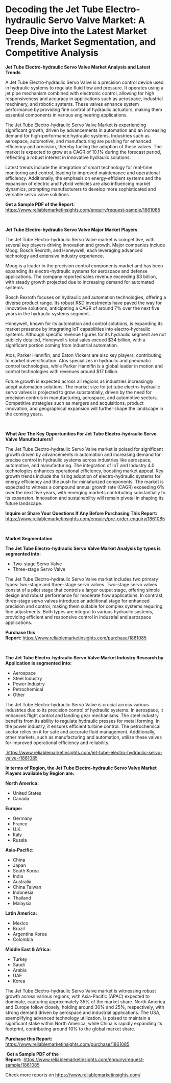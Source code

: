 <p><h1>Decoding the Jet Tube Electro-hydraulic Servo Valve Market: A Deep Dive into the Latest Market Trends, Market Segmentation, and Competitive Analysis</h1></p><p><strong>Jet Tube Electro-hydraulic Servo Valve Market Analysis and Latest Trends</strong></p>
<p><p>A Jet Tube Electro-hydraulic Servo Valve is a precision control device used in hydraulic systems to regulate fluid flow and pressure. It operates using a jet pipe mechanism combined with electronic control, allowing for high responsiveness and accuracy in applications such as aerospace, industrial machinery, and robotic systems. These valves enhance system performance by providing fine control of hydraulic actuators, making them essential components in various engineering applications.</p><p>The Jet Tube Electro-hydraulic Servo Valve Market is experiencing significant growth, driven by advancements in automation and an increasing demand for high-performance hydraulic systems. Industries such as aerospace, automotive, and manufacturing are pushing for enhanced efficiency and precision, thereby fueling the adoption of these valves. The market is expected to grow at a CAGR of 10.1% during the forecast period, reflecting a robust interest in innovative hydraulic solutions. </p><p>Latest trends include the integration of smart technology for real-time monitoring and control, leading to improved maintenance and operational efficiency. Additionally, the emphasis on energy-efficient systems and the expansion of electric and hybrid vehicles are also influencing market dynamics, prompting manufacturers to develop more sophisticated and versatile servo valve solutions.</p></p>
<p><strong>Get a Sample PDF of the Report:&nbsp;</strong> <a href="https://www.reliablemarketinsights.com/enquiry/request-sample/1861085?utm_campaign=2868&utm_medium=2&utm_source=Github&utm_content=ia&utm_term=28022025&utm_id=jet-tube-electro-hydraulic-servo-valve">https://www.reliablemarketinsights.com/enquiry/request-sample/1861085</a></p>
<p>&nbsp;</p>
<p><strong>Jet Tube Electro-hydraulic Servo Valve Major Market Players</strong></p>
<p><p>The Jet Tube Electro-hydraulic Servo Valve market is competitive, with several key players driving innovation and growth. Major companies include Moog, Bosch Rexroth, and Honeywell, each leveraging advanced technology and extensive industry experience.</p><p>Moog is a leader in the precision control components market and has been expanding its electro-hydraulic systems for aerospace and defense applications. The company reported sales revenue exceeding $3 billion, with steady growth projected due to increasing demand for automated systems.</p><p>Bosch Rexroth focuses on hydraulic and automation technologies, offering a diverse product range. Its robust R&D investments have paved the way for innovative solutions, anticipating a CAGR of around 7% over the next five years in the hydraulic systems segment.</p><p>Honeywell, known for its automation and control solutions, is expanding its market presence by integrating IoT capabilities into electro-hydraulic systems. Although specific revenue figures for its hydraulic segment are not publicly detailed, Honeywell’s total sales exceed $34 billion, with a significant portion coming from industrial automation.</p><p>Atos, Parker Hannifin, and Eaton Vickers are also key players, contributing to market diversification. Atos specializes in hydraulic and pneumatic control technologies, while Parker Hannifin is a global leader in motion and control technologies with revenues around $17 billion.</p><p>Future growth is expected across all regions as industries increasingly adopt automation solutions. The market size for jet tube electro-hydraulic servo valves is projected to grow substantially, driven by the need for precision controls in manufacturing, aerospace, and automotive sectors. Competitive strategies such as mergers and acquisitions, product innovation, and geographical expansion will further shape the landscape in the coming years.</p></p>
<p>&nbsp;</p>
<p><strong>What Are The Key Opportunities For Jet Tube Electro-hydraulic Servo Valve Manufacturers?</strong></p>
<p><p>The Jet Tube Electro-hydraulic Servo Valve market is poised for significant growth driven by advancements in automation and increasing demand for precise control in hydraulic systems across industries like aerospace, automotive, and manufacturing. The integration of IoT and Industry 4.0 technologies enhances operational efficiency, boosting market appeal. Key growth trends include the rising adoption of electro-hydraulic systems for energy efficiency and the push for miniaturized components. The market is expected to witness a compound annual growth rate (CAGR) exceeding 6% over the next five years, with emerging markets contributing substantially to its expansion. Innovation and sustainability will remain pivotal in shaping its future landscape.</p></p>
<p><strong>Inquire or Share Your Questions If Any Before Purchasing This Report:</strong> <a href="https://www.reliablemarketinsights.com/enquiry/pre-order-enquiry/1861085?utm_campaign=2868&utm_medium=2&utm_source=Github&utm_content=ia&utm_term=28022025&utm_id=jet-tube-electro-hydraulic-servo-valve">https://www.reliablemarketinsights.com/enquiry/pre-order-enquiry/1861085</a></p>
<p>&nbsp;</p>
<p><strong>Market Segmentation</strong></p>
<p><strong>The Jet Tube Electro-hydraulic Servo Valve Market Analysis by types is segmented into:</strong></p>
<p><ul><li>Two-stage Servo Valve</li><li>Three-stage Servo Valve</li></ul></p>
<p><p>The Jet Tube Electro-hydraulic Servo Valve market includes two primary types: two-stage and three-stage servo valves. Two-stage servo valves consist of a pilot stage that controls a larger output stage, offering simple design and robust performance for moderate flow applications. In contrast, three-stage servo valves introduce an additional stage for enhanced precision and control, making them suitable for complex systems requiring fine adjustments. Both types are integral to various hydraulic systems, providing efficient and responsive control in industrial and aerospace applications.</p></p>
<p><strong>Purchase this Report:&nbsp;</strong><a href="https://www.reliablemarketinsights.com/purchase/1861085?utm_campaign=2868&utm_medium=2&utm_source=Github&utm_content=ia&utm_term=28022025&utm_id=jet-tube-electro-hydraulic-servo-valve">https://www.reliablemarketinsights.com/purchase/1861085</a></p>
<p>&nbsp;</p>
<p><strong>The Jet Tube Electro-hydraulic Servo Valve Market Industry Research by Application is segmented into:</strong></p>
<p><ul><li>Aerospace</li><li>Steel Industry</li><li>Power Industry</li><li>Petrochemical</li><li>Other</li></ul></p>
<p><p>The Jet Tube Electro-hydraulic Servo Valve is crucial across various industries due to its precision control of hydraulic systems. In aerospace, it enhances flight control and landing gear mechanisms. The steel industry benefits from its ability to regulate hydraulic presses for metal forming. In the power industry, it ensures efficient turbine control. The petrochemical sector relies on it for safe and accurate fluid management. Additionally, other markets, such as manufacturing and automation, utilize these valves for improved operational efficiency and reliability.</p></p>
<p><a href="https://www.reliablemarketinsights.com/jet-tube-electro-hydraulic-servo-valve-r1861085?utm_campaign=2868&utm_medium=2&utm_source=Github&utm_content=ia&utm_term=28022025&utm_id=jet-tube-electro-hydraulic-servo-valve">&nbsp;https://www.reliablemarketinsights.com/jet-tube-electro-hydraulic-servo-valve-r1861085</a></p>
<p><strong>In terms of Region, the Jet Tube Electro-hydraulic Servo Valve Market Players available by Region are:</strong></p>
<p>
    <p> <strong> North America: </strong>
        <ul>
            <li>United States</li>
            <li>Canada</li>
        </ul>
        </p> 
    <p> <strong> Europe: </strong>
        <ul>
            <li>Germany</li>
            <li>France</li>
            <li>U.K.</li>
            <li>Italy</li>
            <li>Russia</li>
        </ul>
        </p> 
    <p> <strong> Asia-Pacific: </strong>
        <ul>
            <li>China</li>
            <li>Japan</li>
            <li>South Korea</li>
            <li>India</li>
            <li>Australia</li>
            <li>China Taiwan</li>
            <li>Indonesia</li>
            <li>Thailand</li>
            <li>Malaysia</li>
        </ul>
        </p> 
    <p> <strong> Latin America: </strong>
        <ul>
            <li>Mexico</li>
            <li>Brazil</li>
            <li>Argentina Korea</li>
            <li>Colombia</li>
        </ul>
        </p> 
    <p> <strong> Middle East & Africa: </strong>
        <ul>
            <li>Turkey</li>
            <li>Saudi</li>
            <li>Arabia</li>
            <li>UAE</li>
            <li>Korea</li>
        </ul>
    </p>
    </p>
<p><p>The Jet Tube Electro-hydraulic Servo Valve market is witnessing robust growth across various regions, with Asia-Pacific (APAC) expected to dominate, capturing approximately 35% of the market share. North America and Europe follow closely, holding around 30% and 25%, respectively, with strong demand driven by aerospace and industrial applications. The USA, exemplifying advanced technology utilization, is poised to maintain a significant stake within North America, while China is rapidly expanding its footprint, contributing around 10% to the global market share.</p></p>
<p><strong>Purchase this Report: </strong><a href="https://www.reliablemarketinsights.com/purchase/1861085?utm_campaign=2868&utm_medium=2&utm_source=Github&utm_content=ia&utm_term=28022025&utm_id=jet-tube-electro-hydraulic-servo-valve">https://www.reliablemarketinsights.com/purchase/1861085</a></p>
<p>&nbsp;<strong>Get a Sample PDF of the Report:&nbsp;&nbsp;</strong><a href="https://www.reliablemarketinsights.com/enquiry/request-sample/1861085?utm_campaign=2868&utm_medium=2&utm_source=Github&utm_content=ia&utm_term=28022025&utm_id=jet-tube-electro-hydraulic-servo-valve">https://www.reliablemarketinsights.com/enquiry/request-sample/1861085</a></p>
<p><strong></strong></p>
<p>Check more reports on <a href="https://www.reliablemarketinsights.com/?utm_campaign=2868&utm_medium=2&utm_source=Github&utm_content=ia&utm_term=28022025&utm_id=jet-tube-electro-hydraulic-servo-valve">https://www.reliablemarketinsights.com/</a></p>